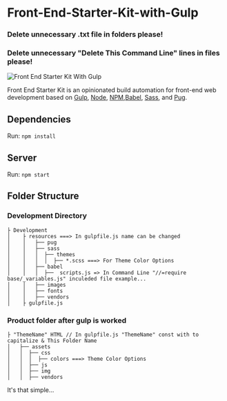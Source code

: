 # Front-End-Starter-Kit-with-Gulp


### Delete unnecessary .txt file in folders please!
### Delete unnecessary "Delete This Command Line" lines in files please!

![Front End Starter Kit With Gulp](https://www.yasinates.com/FrontEndStarterKitwithGulp.png)

Front End Starter Kit is an opinionated build automation for front-end web development based on [Gulp](http://gulpjs.com/), [Node](https://nodejs.org/), [NPM](https://www.npmjs.com/),[Babel](https://babeljs.io/), [Sass](http://sass-lang.com/), and [Pug](https://pugjs.org/).

## Dependencies

Run: `npm install`

## Server

Run: `npm start`

## Folder Structure

### Development Directory

	├ Development            
	│    ├ resources ===> In gulpfile.js name can be changed            
	│    │   ├── pug
	│    │   ├── sass
	│    │   │  ├── themes
	│    │   │  │  ├── *.scss ===> For Theme Color Options
	│    │   ├── babel
	│    │   │  ├──  scripts.js => In Command Line "//=require base/_variables.js" inculeded file example...
	│    │   ├── images
	│    │   ├── fonts
	│    │   ├── vendors
	│    ├ gulpfile.js
	
 ### Product folder after gulp is worked
 
    ├ "ThemeName" HTML // In gulpfile.js "ThemeName" const with to capitalize & This Folder Name
    │   ├── assets
    │   │  ├── css
    │   │  │  ├── colors ===> Theme Color Options
    │   │  ├── js
    │   │  ├── img
    │   │  ├── vendors
  
It's that simple...  
